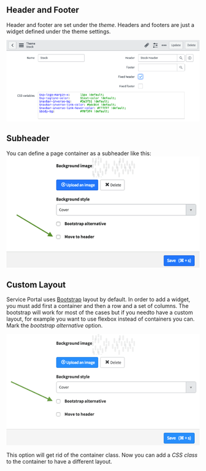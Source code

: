 ## Header and Footer
Header and footer are set under the *theme*. Headers and footers are just a widget defined under the theme settings.

![theme](../assets/layout/theme.png) 


## Subheader
You can define a page container as a subheader like this:
![move to header](../assets/layout/move-to-header.png) 


## Custom Layout
Service Portal uses [Bootstrap](http://getbootstrap.com/css/) layout by default. In order to add a widget, you must add first a container and then a row and a set of columns. The bootstrap will work for most of the cases but if you needto have a custom layout, for example you want to use flexbox instead of containers you can. Mark the *bootstrap alternative* option.  

![Bootstrap Alternative](../assets/layout/bootstrap-alternative.png) 

This option will get rid of the container class. Now you can add a *CSS class* to the container to have a different layout.

